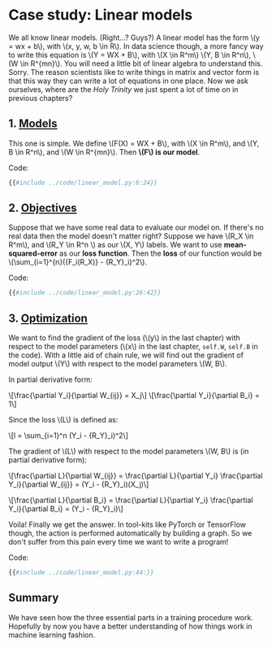 # Case study: Linear models

We all know linear models. (Right...? Guys?) A linear model has the form \\(y = wx + b\\), with \\(x, y, w, b \in R\\). In data science though, a more fancy way to write this equation is \\(Y = WX + B\\), with \\(X \in R^m\\) \\(Y, B \in R^n\\), \\(W \in R^{mn}\\). You will need a little bit of linear algebra to understand this. Sorry. The reason scientists like to write things in matrix and vector form is that this way they can write a lot of equations in one place. Now we ask ourselves, where are the _Holy Trinity_ we just spent a lot of time on in previous chapters?

## 1. [Models](./funcs.md)

This one is simple. We define \\(F(X) = WX + B\\), with \\(X \in R^m\\), and \\(Y, B \in R^n\\), and \\(W \in R^{mn}\\). Then **\\(F\\) is our model**.

Code:

```python
{{#include ../code/linear_model.py:6:24}}
```

## 2. [Objectives](./obj.md)

Suppose that we have some real data to evaluate our model on. If there's no real data then the model doesn't matter right? Suppose we have \\(R_X \in R^m\\), and \\(R_Y \in R^n \\) as our \\(X, Y\\) labels. We want to use **mean-squared-error** as our **loss function**. Then the **loss** of our function would be \\(\sum_{i=1}^{n}({F_i(R_X)} - {R_Y}_i)^2\\).

Code:

```python
{{#include ../code/linear_model.py:26:42}}
```

## 3. [Optimization](./optim.md)

We want to find the gradient of the loss (\\(y\\) in the last chapter) with respect to the model parameters (\\(x\\) in the last chapter, `self.W`, `self.B` in the code). With a little aid of chain rule, we will find out the gradient of model output \\(Y\\) with respect to the model parameters \\(W, B\\).

In partial derivative form:

\\[\frac{\partial Y_i}{\partial W_{ij}} = X_j\\]
\\[\frac{\partial Y_i}{\partial B_i} = 1\\]

Since the loss \\(L\\) is defined as:

\\[l = \sum_{i=1}^n (Y_i - {R_Y}_i)^2\\]

The gradient of \\(L\\) with respect to the model parameters \\(W, B\\) is (in partial derivative form):

\\[\frac{\partial L}{\partial W_{ij}} = \frac{\partial L}{\partial Y_i} \frac{\partial Y_i}{\partial W_{ij}} = (Y_i - {R_Y}_i)(X_j)\\]

\\[\frac{\partial L}{\partial B_i} = \frac{\partial L}{\partial Y_i} \frac{\partial Y_i}{\partial B_i} = (Y_i - {R_Y}_i)\\]

Voila! Finally we get the answer. In tool-kits like PyTorch or TensorFlow though, the action is performed automatically by building a graph. So we don't suffer from this pain every time we want to write a program!

Code:

```python
{{#include ../code/linear_model.py:44:}}
```

## Summary

We have seen how the three essential parts in a training procedure work. Hopefully by now you have a better understanding of how things work in machine learning fashion.
